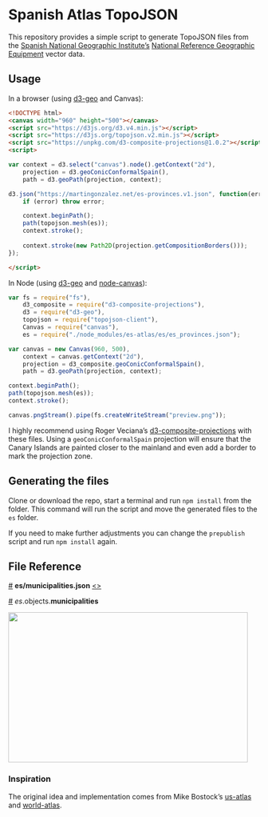 # Spanish Atlas TopoJSON

This repository provides a simple script to generate TopoJSON files from the [Spanish National Geographic Institute’s](http://www.ign.es/ign/main/index.do) [National Reference Geographic Equipment](http://centrodedescargas.cnig.es/CentroDescargas/equipamiento.do?method=mostrarEquipamiento) vector data.

## Usage
In a browser (using [d3-geo](https://github.com/d3/d3-geo) and Canvas):

```html
<!DOCTYPE html>
<canvas width="960" height="500"></canvas>
<script src="https://d3js.org/d3.v4.min.js"></script>
<script src="https://d3js.org/topojson.v2.min.js"></script>
<script src="https://unpkg.com/d3-composite-projections@1.0.2"></script>
<script>

var context = d3.select("canvas").node().getContext("2d"),
    projection = d3.geoConicConformalSpain(),
    path = d3.geoPath(projection, context);

d3.json("https://martingonzalez.net/es-provinces.v1.json", function(error, es) {
    if (error) throw error;

    context.beginPath();
    path(topojson.mesh(es));
    context.stroke();
  
    context.stroke(new Path2D(projection.getCompositionBorders()));
});

</script>

```

In Node (using [d3-geo](https://github.com/d3/d3-geo) and [node-canvas](https://github.com/Automattic/node-canvas)):

```js
var fs = require("fs"),
    d3_composite = require("d3-composite-projections"),
    d3 = require("d3-geo"),
    topojson = require("topojson-client"),
    Canvas = require("canvas"),
    es = require("./node_modules/es-atlas/es/es_provinces.json");

var canvas = new Canvas(960, 500),
    context = canvas.getContext("2d"),
    projection = d3_composite.geoConicConformalSpain(),
    path = d3.geoPath(projection, context);

context.beginPath();
path(topojson.mesh(es));
context.stroke();

canvas.pngStream().pipe(fs.createWriteStream("preview.png"));
```

I highly recommend using Roger Veciana’s [d3-composite-projections](https://github.com/rveciana/d3-composite-projections) with these files. Using a `geoConicConformalSpain` projection will ensure that the Canary Islands are painted closer to the mainland and even add a border to mark the projection zone.

## Generating the files
Clone or download the repo, start a terminal and run `npm install` from the folder. This command will run the script and move the generated files to the `es` folder.

If you need to make further adjustments you can change the `prepublish` script and run `npm install` again. 

## File Reference
<a href="#es/municipalities.json" name="es/municipalities.json">#</a> <b>es/municipalities.json</b> [<>](https://martingonzalez.net/es_municipalities.v1.json "Source")

<a href="#es/es_municipalities.json_municipalities" name="es/es_municipalities.json_municipalities">#</a> *es*.objects.<b>municipalities</b>

<img src="https://cloud.githubusercontent.com/assets/1236790/20868784/1c5732da-ba64-11e6-8694-d2539b0a9c32.png" width="480" height="300">

### Inspiration

The original idea and implementation comes from Mike Bostock’s [us-atlas](https://github.com/topojson/us-atlas) and [world-atlas](https://github.com/topojson/world-atlas).
